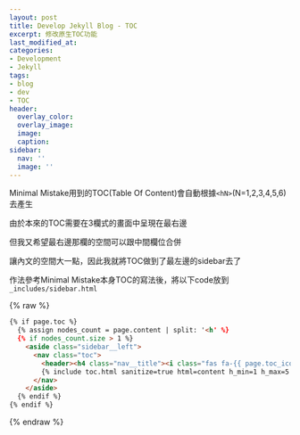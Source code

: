 ```yaml
---
layout: post
title: Develop Jekyll Blog - TOC
excerpt: 修改原生TOC功能
last_modified_at: 
categories:
- Development
- Jekyll
tags:
- blog
- dev
- TOC
header:
  overlay_color:
  overlay_image: 
  image: 
  caption: 
sidebar:
  nav: ''
  image: ''
---
```


Minimal Mistake用到的TOC(Table Of Content)會自動根據`<hN>`(N=1,2,3,4,5,6)去產生

由於本來的TOC需要在3欄式的畫面中呈現在最右邊

但我又希望最右邊那欄的空間可以跟中間欄位合併

讓內文的空間大一點，因此我就將TOC做到了最左邊的sidebar去了

作法參考Minimal Mistake本身TOC的寫法後，將以下code放到 `_includes/sidebar.html`

{% raw %}
```html        
{% if page.toc %}
  {% assign nodes_count = page.content | split: '<h' %}
  {% if nodes_count.size > 1 %}
    <aside class="sidebar__left">
      <nav class="toc">
        <header><h4 class="nav__title"><i class="fas fa-{{ page.toc_icon | default: 'file-alt' }}"></i> {{ page.toc_label | default: site.data.ui-text[site.locale].toc_label }}</h4></header>
        {% include toc.html sanitize=true html=content h_min=1 h_max=5 class="toc__menu" %}
      </nav>
    </aside>
  {% endif %}
{% endif %}        
```
{% endraw %}
